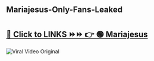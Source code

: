 
 ## Mariajesus-Only-Fans-Leaked

# <h2><a href="https://clipsfans.com/Mariajesus&ref=git">🔗 Click to LINKS ⏩⏩ 👉 🟢 Mariajesus </a></h2>

<a href="https://clipsfans.com/Mariajesus&ref=git" rel="nofollow" data-target="animated-image.originalLink"><img src="https://i.ibb.co.com/xMMVF88/686577567.gif" alt="Viral Video Original" style="max-width: 100%; display: inline-block;" data-target="animated-image.originalImage"></a>
